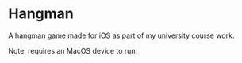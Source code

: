# Hangman

A hangman game made for iOS as part of my university course work.

Note: requires an MacOS device to run.
